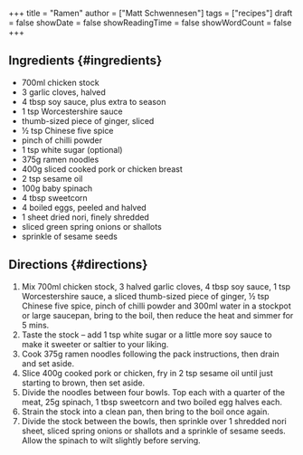 +++
title = "Ramen"
author = ["Matt Schwennesen"]
tags = ["recipes"]
draft = false
showDate = false
showReadingTime = false
showWordCount = false
+++

## Ingredients {#ingredients}

-   700ml chicken stock
-   3 garlic cloves, halved
-   4 tbsp soy sauce, plus extra to season
-   1 tsp Worcestershire sauce
-   thumb-sized piece of ginger, sliced
-   ½ tsp Chinese five spice
-   pinch of chilli powder
-   1 tsp white sugar (optional)
-   375g ramen noodles
-   400g sliced cooked pork or chicken breast
-   2 tsp sesame oil
-   100g baby spinach
-   4 tbsp sweetcorn
-   4 boiled eggs, peeled and halved
-   1 sheet dried nori, finely shredded
-   sliced green spring onions or shallots
-   sprinkle of sesame seeds


## Directions {#directions}

1.  Mix 700ml chicken stock, 3 halved garlic cloves, 4 tbsp soy sauce, 1 tsp
    Worcestershire sauce, a sliced thumb-sized piece of ginger, ½ tsp Chinese
    five spice, pinch of chilli powder and 300ml water in a stockpot or large
    saucepan, bring to the boil, then reduce the heat and simmer for 5 mins.
2.  Taste the stock – add 1 tsp white sugar or a little more soy sauce to make it
    sweeter or saltier to your liking.
3.  Cook 375g ramen noodles following the pack instructions, then drain and set aside.
4.  Slice 400g cooked pork or chicken, fry in 2 tsp sesame oil until just
    starting to brown, then set aside.
5.  Divide the noodles between four bowls. Top each with a quarter of the meat,
    25g spinach, 1 tbsp sweetcorn and two boiled egg halves each.
6.  Strain the stock into a clean pan, then bring to the boil once again.
7.  Divide the stock between the bowls, then sprinkle over 1 shredded nori sheet,
    sliced spring onions or shallots and a sprinkle of sesame seeds. Allow the
    spinach to wilt slightly before serving.
